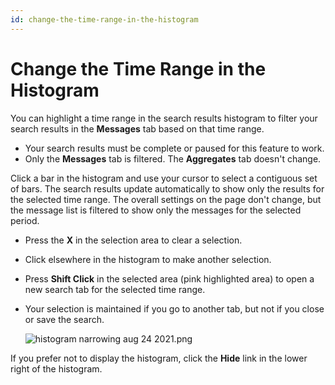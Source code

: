 ```yaml
---
id: change-the-time-range-in-the-histogram
---
```


# Change the Time Range in the Histogram

You can highlight a time range in the search results histogram to filter
your search results in the **Messages** tab based on that time range.  

-   Your search results must be complete or paused for this feature to
    work.
-   Only the **Messages** tab is filtered. The **Aggregates** tab
    doesn't change.

Click a bar in the histogram and use your cursor to select a contiguous
set of bars. The search results update automatically to show only the
results for the selected time range. The overall settings on the
page don't change, but the message list is filtered to show only the
messages for the selected period.

-   Press the **X** in the selection area to clear a selection.

-   Click elsewhere in the histogram to make another selection.

-   Press **Shift Click** in the selected area (pink highlighted area)
    to open a new search tab for the selected time range.

-   Your selection is maintained if you go to another tab, but not if
    you close or save the search.

    ![histogram narrowing aug 24
    2021.png](../../static/img/Get-Started-with-Search/How-to-Use-the-Search-Page/Change-the-Time-Range-in-the-Histogram/histogram%20narrowing%20aug%2024%202021.png)

If you prefer not to display the histogram, click the **Hide** link in
the lower right of the histogram.
